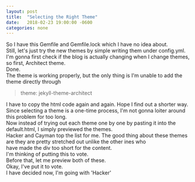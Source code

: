 ```yaml
---
layout: post
title:  "Selecting the Right Theme"
date:   2018-02-23 19:00:00 -0600
categories: none
---
```

So I have this Gemfile and Gemfile.lock which I have no idea about.  
Still, let's just try the new themes by simple writing them under config.yml.  
I'm gonna first check if the blog is actually changing when I change themes, so first, Architect theme.  
Done.  
The theme is working properly, but the only thing is I'm unable to add the theme directly through  
>theme: jekyll-theme-architect

I have to copy the html code again and again. Hope I find out a shorter way.  
Since selecting a theme is a one-time process, I'm not gonna loiter around this problem for too long.  
Now instead of trying out each theme one by one by pasting it into the default.html, I simply previewed the themes.  
Hacker and Cayman top the list for me. The good thing about these themes are they are pretty stretched out unlike the other ines who  
have made the div too short for the content.  
I'm thinking of putting this to vote.  
Before that, let me preview both of these.  
Okay, I've put it to vote.  
I have decided now, I'm going with 'Hacker'  
